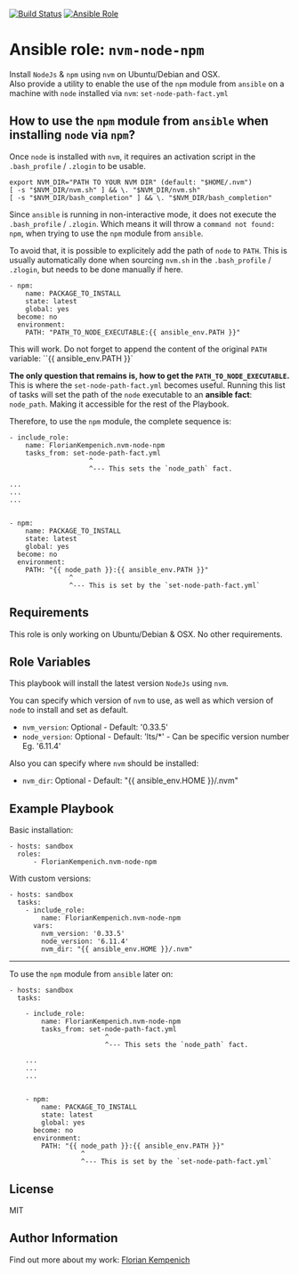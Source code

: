[![Build Status](https://travis-ci.org/FlorianKempenich/ansible-role-nvm-node-npm.svg?branch=master)](https://travis-ci.org/FlorianKempenich/ansible-role-nvm-node-npm) [![Ansible Role](https://img.shields.io/ansible/role/23202.svg)](https://galaxy.ansible.com/FlorianKempenich/nvm-node-npm)

# Ansible role: `nvm-node-npm`
Install `NodeJs` & `npm` using `nvm` on Ubuntu/Debian and OSX.  
Also provide a utility to enable the use of the `npm` module from `ansible` on a machine with `node` installed via `nvm`: `set-node-path-fact.yml`

## How to use the `npm` module from `ansible` when installing `node` via `npm`?

Once `node` is installed with `nvm`, it requires an activation script in the `.bash_profile` / `.zlogin` to be usable.

```
export NVM_DIR="PATH TO YOUR NVM DIR" (default: "$HOME/.nvm")
[ -s "$NVM_DIR/nvm.sh" ] && \. "$NVM_DIR/nvm.sh"
[ -s "$NVM_DIR/bash_completion" ] && \. "$NVM_DIR/bash_completion"
```

Since `ansible` is running in non-interactive mode, it does not execute the `.bash_profile` / `.zlogin`.
Which means it will throw a `command not found: npm`, when trying to use the `npm` module from `ansible`.

To avoid that, it is possible to explicitely add the path of `node` to `PATH`.
This is usually automatically done when sourcing `nvm.sh` in the `.bash_profile` / `.zlogin`, but needs to be done manually if here.

```
- npm:
    name: PACKAGE_TO_INSTALL
    state: latest
    global: yes
  become: no
  environment:
    PATH: "PATH_TO_NODE_EXECUTABLE:{{ ansible_env.PATH }}"
```

This will work.
Do not forget to append the content of the original `PATH` variable: ``{{ ansible_env.PATH }}`

**The only question that remains is, how to get the `PATH_TO_NODE_EXECUTABLE`.**  
This is where the `set-node-path-fact.yml` becomes useful. 
Running this list of tasks will set the path of the `node` executable to an **ansible fact**: `node_path`.
Making it accessible for the rest of the Playbook.

Therefore, to use the `npm` module, the complete sequence is:

```
- include_role:
    name: FlorianKempenich.nvm-node-npm
    tasks_from: set-node-path-fact.yml
                    ^
                    ^--- This sets the `node_path` fact.

...
...
...


- npm:
    name: PACKAGE_TO_INSTALL
    state: latest
    global: yes
  become: no
  environment:
    PATH: "{{ node_path }}:{{ ansible_env.PATH }}"
               ^
               ^--- This is set by the `set-node-path-fact.yml`

```

## Requirements
This role is only working on Ubuntu/Debian & OSX.
No other requirements.

## Role Variables
This playbook will install the latest version `NodeJs` using `nvm`.

You can specify which version of `nvm` to use, as well as which version of `node` to install and set as default.

* `nvm_version`: Optional - Default: '0.33.5'
* `node_version`: Optional - Default: 'lts/*' - Can be specific version number Eg. '6.11.4'

Also you can specify where `nvm` should be installed:
* `nvm_dir`: Optional - Default: "{{ ansible_env.HOME }}/.nvm"


## Example Playbook
Basic installation:
```
- hosts: sandbox
  roles:
      - FlorianKempenich.nvm-node-npm
```

With custom versions:
```
- hosts: sandbox
  tasks:
    - include_role:
        name: FlorianKempenich.nvm-node-npm
      vars:
        nvm_version: '0.33.5'
        node_version: '6.11.4'
        nvm_dir: "{{ ansible_env.HOME }}/.nvm"
```

---

To use the `npm` module from `ansible` later on:
```
- hosts: sandbox
  tasks:

    - include_role:
        name: FlorianKempenich.nvm-node-npm
        tasks_from: set-node-path-fact.yml
                        ^
                        ^--- This sets the `node_path` fact.

    ...
    ...
    ...


    - npm:
        name: PACKAGE_TO_INSTALL
        state: latest
        global: yes
      become: no
      environment:
        PATH: "{{ node_path }}:{{ ansible_env.PATH }}"
                  ^
                  ^--- This is set by the `set-node-path-fact.yml`
```

## License
MIT

## Author Information
Find out more about my work: [Florian Kempenich](https://floriankempenich.com)
